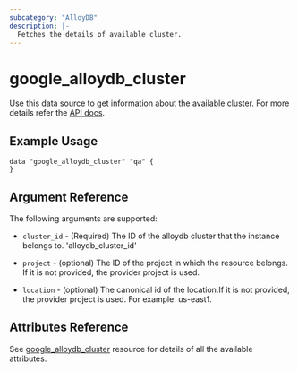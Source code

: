 ```yaml
---
subcategory: "AlloyDB"
description: |-
  Fetches the details of available cluster.
---
```


# google_alloydb_cluster

Use this data source to get information about the available cluster. For more details refer the [API docs](https://cloud.google.com/alloydb/docs/reference/rest/v1/projects.locations.clusters).

## Example Usage


```hcl
data "google_alloydb_cluster" "qa" {
}
```

## Argument Reference

The following arguments are supported:

* `cluster_id` -
  (Required)
  The ID of the alloydb cluster that the instance belongs to.
  'alloydb_cluster_id'

* `project` - 
  (optional) 
  The ID of the project in which the resource belongs. If it is not provided, the provider project is used.

* `location` -
  (optional)
  The canonical id of the location.If it is not provided, the provider project is used. For example: us-east1.

## Attributes Reference

See [google_alloydb_cluster](https://registry.terraform.io/providers/hashicorp/google/latest/docs/resources/alloydb_cluster) resource for details of all the available attributes.